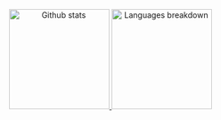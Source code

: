 <div align="center">
  <a href="https://github.com/Blosuhm">
  <img height="180em" src="https://github-readme-stats.vercel.app/api?username=Blosuhm&show_icons=true&theme=onedark&include_all_commits=true&count_private=true" alt="Github stats" />
  <img height="180em" src="https://github-readme-stats.vercel.app/api/top-langs/?username=Blosuhm&layout=compact&langs_count=5&theme=onedark" alt="Languages breakdown" />
</div>
